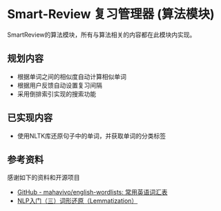 Smart-Review 复习管理器 (算法模块)
=================================

SmartReview的算法模块，所有与算法相关的内容都在此模块内实现。

规划内容
-----------

- 根据单词之间的相似度自动计算相似单词
- 根据用户反馈自动设置复习间隔
- 采用倒排索引实现的搜索功能

已实现内容
------------

- 使用NLTK库还原句子中的单词，并获取单词的分类标签


参考资料
---------------

感谢如下的资料和开源项目

- [GitHub - mahavivo/english-wordlists: 常用英语词汇表](https://github.com/mahavivo/english-wordlists)
- [NLP入门（三）词形还原（Lemmatization）](https://segmentfault.com/a/1190000016891462)